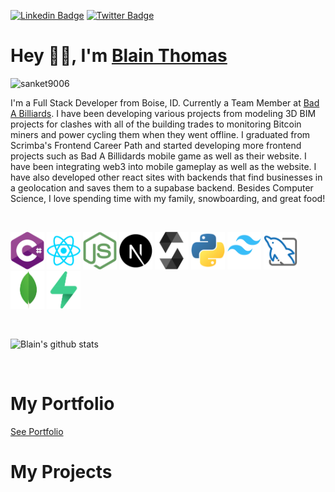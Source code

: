 [![Linkedin Badge](https://img.shields.io/badge/-BlainThomas-blue?style=flat-square&logo=Linkedin&logoColor=white&link=https://www.linkedin.com/in/blain-thomas-37aa26a4/)](https://www.linkedin.com/in/blain-thomas-37aa26a4/) [![Twitter Badge](https://img.shields.io/badge/-@RealDev_on-1ca0f1?style=flat-square&labelColor=1ca0f1&logo=twitter&logoColor=white&link=https://twitter.com/RealDev_on)](https://twitter.com/RealDev_on) 

# Hey 👋🏽, I'm [Blain Thomas](https://www.linkedin.com/in/blain-thomas-37aa26a4/) 
<p align="left"> <img src="https://komarev.com/ghpvc/?username=BlainThomas" alt="sanket9006" /> </p> 

I'm a Full Stack Developer from Boise, ID. Currently a Team Member at [Bad A Billiards](https://badabilliards.com/). I have been developing various projects from modeling 3D BIM projects for clashes with all of the building trades to monitoring Bitcoin miners and power cycling them when they went offline. I graduated from Scrimba's Frontend Career Path and started developing more frontend projects such as Bad A Billidards mobile game as well as their website. I have been integrating web3 into mobile gameplay as well as the website. I have also developed other react sites with backends that find businesses in a geolocation and saves them to a supabase backend. Besides Computer Science, I love spending time with my family, snowboarding, and great food!

<br/>

<code>[<img height="60" src="https://github.com/BlainThomas/BlainThomas/blob/master/logos/C%23.png">](https://learn.microsoft.com/en-us/dotnet/csharp/)</code>
<code>[<img height="60" src="https://github.com/BlainThomas/BlainThomas/blob/master/logos/React.png">](https://reactjs.org/)</code>
<code>[<img height="60" src="https://github.com/BlainThomas/BlainThomas/blob/master/logos/NodeJS.png">](https://nodejs.org/en/)</code>
<code>[<img height="60" src="https://github.com/BlainThomas/BlainThomas/blob/master/logos/NextJS.png">](https://nextjs.org/)</code>
<code>[<img height="60" src="https://github.com/BlainThomas/BlainThomas/blob/master/logos/Solidity.png">](https://docs.soliditylang.org/en/v0.8.17/)</code>
<code>[<img height="60" src="https://github.com/BlainThomas/BlainThomas/blob/master/logos/Python.png">](https://www.python.org/)</code>
<code>[<img height="60" src="https://github.com/BlainThomas/BlainThomas/blob/master/logos/Tailwind.png">](https://tailwindcss.com/)</code>
<code>[<img height="60" src="https://github.com/BlainThomas/BlainThomas/blob/master/logos/MySQL.png">](https://www.mysql.com/)</code>
<code>[<img height="60" src="https://github.com/BlainThomas/BlainThomas/blob/master/logos/MongoDB.png">](https://www.mongodb.com/)</code>
<code>[<img height="60" src="https://github.com/BlainThomas/BlainThomas/blob/master/logos/Supabase.png">](https://supabase.com/)</code>

<br/>

![Blain's github stats](https://github-readme-stats.vercel.app/api?username=BlainThomas&show_icons=true&theme=radical)

<br/>

# My Portfolio
[See Portfolio](https://blain-thomas.vercel.app)
<br/>

# My Projects


